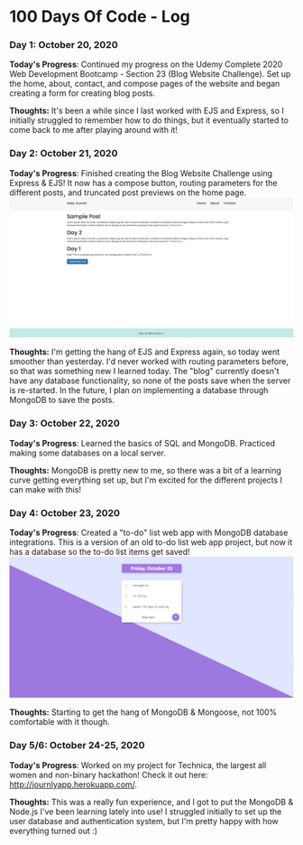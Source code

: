 # 100 Days Of Code - Log

### Day 1: October 20, 2020

**Today's Progress**: Continued my progress on the Udemy Complete 2020 Web Development Bootcamp - Section 23 (Blog Website Challenge). Set up the home, about, contact, and compose pages of the website and began creating a form for creating blog posts.

**Thoughts:** It's been a while since I last worked with EJS and Express, so I initially struggled to remember how to do things, but it eventually started to come back to me after playing around with it!


### Day 2: October 21, 2020

**Today's Progress**: Finished creating the Blog Website Challenge using Express & EJS! It now has a compose button, routing parameters for the different posts, and truncated post previews on the home page.
![Image of journal](/pics/day2.jpg)

**Thoughts:** I'm getting the hang of EJS and Express again, so today went smoother than yesterday. I'd never worked with routing parameters before, so that was something new I learned today. The "blog" currently doesn't have any database functionality, so none of the posts save when the server is re-started. In the future, I plan on implementing a database through MongoDB to save the posts.

### Day 3: October 22, 2020

**Today's Progress**: Learned the basics of SQL and MongoDB. Practiced making some databases on a local server.

**Thoughts:** MongoDB is pretty new to me, so there was a bit of a learning curve getting everything set up, but I'm excited for the different projects I can make with this!

### Day 4: October 23, 2020

**Today's Progress**: Created a "to-do" list web app with MongoDB database integrations. This is a version of an old to-do list web app project, but now it has a database so the to-do list items get saved!
![Image of to-do list app](/pics/day4.jpg)

**Thoughts:** Starting to get the hang of MongoDB & Mongoose, not 100% comfortable with it though.

### Day 5/6: October 24-25, 2020

**Today's Progress**: Worked on my project for Technica, the largest all women and non-binary hackathon! Check it out here: http://journlyapp.herokuapp.com/.

**Thoughts:** This was a really fun experience, and I got to put the MongoDB & Node.js I've been learning lately into use! I struggled initially to set up the user database and authentication system, but I'm pretty happy with how everything turned out :)
